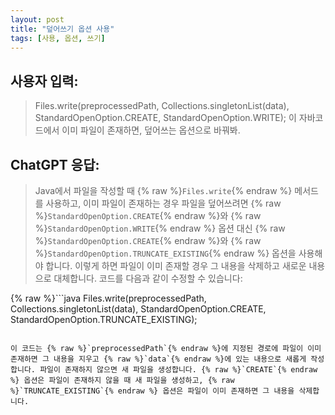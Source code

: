 ```yaml
---
layout: post
title: "덮어쓰기 옵션 사용"
tags: [사용, 옵션, 쓰기]
---
```


## 사용자 입력:
>   Files.write(preprocessedPath, Collections.singletonList(data), StandardOpenOption.CREATE, StandardOpenOption.WRITE);  이 자바코드에서 이미 파일이 존재하면, 덮어쓰는 옵션으로 바꿔봐.

## ChatGPT 응답:
> Java에서 파일을 작성할 때 {% raw %}`Files.write`{% endraw %} 메서드를 사용하고, 이미 파일이 존재하는 경우 파일을 덮어쓰려면 {% raw %}`StandardOpenOption.CREATE`{% endraw %}와 {% raw %}`StandardOpenOption.WRITE`{% endraw %} 옵션 대신 {% raw %}`StandardOpenOption.CREATE`{% endraw %}와 {% raw %}`StandardOpenOption.TRUNCATE_EXISTING`{% endraw %} 옵션을 사용해야 합니다. 이렇게 하면 파일이 이미 존재할 경우 그 내용을 삭제하고 새로운 내용으로 대체합니다. 코드를 다음과 같이 수정할 수 있습니다:

{% raw %}```java
Files.write(preprocessedPath, Collections.singletonList(data), StandardOpenOption.CREATE, StandardOpenOption.TRUNCATE_EXISTING);
```{% endraw %}

이 코드는 {% raw %}`preprocessedPath`{% endraw %}에 지정된 경로에 파일이 이미 존재하면 그 내용을 지우고 {% raw %}`data`{% endraw %}에 있는 내용으로 새롭게 작성합니다. 파일이 존재하지 않으면 새 파일을 생성합니다. {% raw %}`CREATE`{% endraw %} 옵션은 파일이 존재하지 않을 때 새 파일을 생성하고, {% raw %}`TRUNCATE_EXISTING`{% endraw %} 옵션은 파일이 이미 존재하면 그 내용을 삭제합니다.

